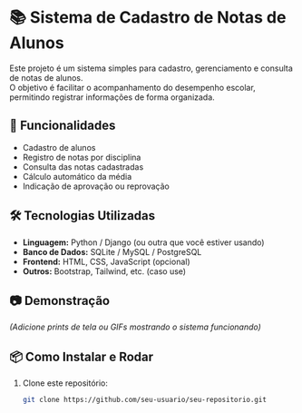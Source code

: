 # 📚 Sistema de Cadastro de Notas de Alunos

Este projeto é um sistema simples para cadastro, gerenciamento e consulta de notas de alunos.  
O objetivo é facilitar o acompanhamento do desempenho escolar, permitindo registrar informações de forma organizada.

## 🚀 Funcionalidades
- Cadastro de alunos
- Registro de notas por disciplina
- Consulta das notas cadastradas
- Cálculo automático da média
- Indicação de aprovação ou reprovação

## 🛠️ Tecnologias Utilizadas
- **Linguagem:** Python / Django (ou outra que você estiver usando)
- **Banco de Dados:** SQLite / MySQL / PostgreSQL
- **Frontend:** HTML, CSS, JavaScript (opcional)
- **Outros:** Bootstrap, Tailwind, etc. (caso use)

## 📷 Demonstração
_(Adicione prints de tela ou GIFs mostrando o sistema funcionando)_

## 📦 Como Instalar e Rodar
1. Clone este repositório:
   ```bash
   git clone https://github.com/seu-usuario/seu-repositorio.git
